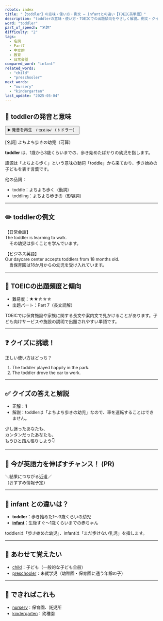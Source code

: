 ```yaml
---
robots: index
title: "【toddler】の意味・使い方・例文 ― infantとの違い【TOEIC英単語】"
description: "toddlerの意味・使い方・TOEICでの出題傾向をやさしく解説。例文・クイズ付きでinfantとの違いもわかりやすく学べます。"
word: "toddler"
part_of_speech: "名詞"
difficulty: "2"
tags:
  - 名詞
  - Part7
  - 中立的
  - 教育
  - 日常会話
compared_word: "infant"
related_words:
  - "child"
  - "preschooler"
next_words:
  - "nursery"
  - "kindergarten"
last_update: "2025-05-04"
---
```


## 🔰 toddlerの発音と意味

<button class="play-audio" onclick="playTTS('toddler')">
  <span class="play-audio-main">
    ▶️ 発音を再生　/ˈtɑːd.lɚ/
  </span>
  <span class="play-audio-sub">
    （トドラー）
  </span>
</button>

[名詞] よちよち歩きの幼児（可算）

**toddler** は、1歳から3歳くらいまでの、歩き始めたばかりの幼児を指します。

語源は「よちよち歩く」という意味の動詞「toddle」から来ており、歩き始めの子どもを表す言葉です。

他の品詞：  
- toddle：よちよち歩く（動詞）
- toddling：よちよち歩きの（形容詞）

---

## ✏️ toddlerの例文

【日常会話】  
The toddler is learning to walk.  
　その幼児は歩くことを学んでいます。

【ビジネス英語】  
Our daycare center accepts toddlers from 18 months old.  
　当保育園は18か月からの幼児を受け入れています。

---

## 🎯 TOEICの出題頻度と傾向

- 難易度：★★☆☆☆
- 出題パート：Part 7（長文読解）

TOEICでは保育施設や家族に関する長文や案内文で見かけることがあります。子ども向けサービスや施設の説明で出題されやすい単語です。

---

## ❓ クイズに挑戦！

正しい使い方はどっち？

1. The toddler played happily in the park.  
2. The toddler drove the car to work.

---

## ✅ クイズの答えと解説

- 正解：**1**
- 解説：toddlerは「よちよち歩きの幼児」なので、車を運転することはできません。

少し迷ったあなたも、  
カンタンだったあなたも、  
もうひと踏ん張りしよう👇️

---

## 🚀 今が英語力を伸ばすチャンス！ (PR)

<div class="info-center">
＼結果につながる近道／<br>  
（おすすめ情報予定）
</div>

---

## 🤔  infant との違いは？

- **toddler**：歩き始めた1～3歳くらいの幼児
- **[infant](/infant)**：生後すぐ～1歳くらいまでの赤ちゃん

toddlerは「歩き始めた幼児」、infantは「まだ歩けない乳児」を指します。

---

## 🧩 あわせて覚えたい

- [child](/child)：子ども（一般的な子ども全般）
- [preschooler](/preschooler)：未就学児（幼稚園・保育園に通う年齢の子）

---

## 📖 できればこれも

- [nursery](/nursery)：保育園、託児所
- [kindergarten](/kindergarten)：幼稚園

<!-- cvid: aid04_bid32 -->

